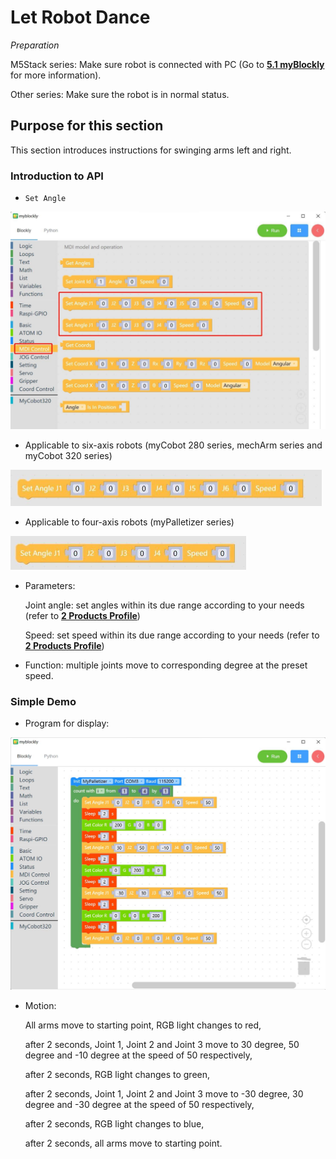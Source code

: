 # Let Robot Dance

*Preparation*

M5Stack series: Make sure robot is connected with PC (Go to **[5.1 myBlockly](https://docs.elephantrobotics.com/docs/gitbook/5-ProgramingApplication-myblockly-uiflow-mind/5.1-myblockly/)** for more information).

Other series: Make sure the robot is in normal status.



## Purpose for this section

This section introduces instructions for swinging arms left and right.

### Introduction to API

* `Set Angle`

<img src="../../resourse/5-ProgramingApplication-myblockly-uiflow-mind/image/myblockly/set angle API 1.jpg" style="zoom: 50%;" />



* Applicable to six-axis robots (myCobot 280 series,  mechArm series and myCobot 320 series)

<img src="../../resourse/5-ProgramingApplication-myblockly-uiflow-mind/image/myblockly/set angle six.jpg" style="zoom: 50%;" />

* Applicable to four-axis robots (myPalletizer series)

<img src="../../resourse/5-ProgramingApplication-myblockly-uiflow-mind/image/myblockly/set angle four.jpg" style="zoom: 50%;" />

* Parameters:

  Joint angle: set angles within its due range according to your needs (refer to **[2 Products Profile](https://docs.elephantrobotics.com/docs/gitbook/2-serialproduct/2-buy.html)**)

  Speed: set speed within its due range according to your needs (refer to **[2 Products Profile](https://docs.elephantrobotics.com/docs/gitbook/2-serialproduct/2-buy.html)**)

* Function: multiple joints move to corresponding degree at the preset speed.

### Simple Demo

* Program for display:

<img src="../../resourse/5-ProgramingApplication-myblockly-uiflow-mind/image/myblockly/dance demo.jpg" style="zoom: 50%;" />



* Motion:

  All arms move to starting point, RGB light changes to red,

  after 2 seconds, Joint 1, Joint 2 and Joint 3 move to 30 degree, 50 degree and -10 degree at the speed of 50 respectively,

  after 2 seconds, RGB light changes to green,

  after 2 seconds,  Joint 1, Joint 2 and Joint 3 move to -30 degree, 30 degree and -30 degree at the speed of 50 respectively,

  after 2 seconds, RGB light changes to blue,

  after 2 seconds, all arms move to starting point.